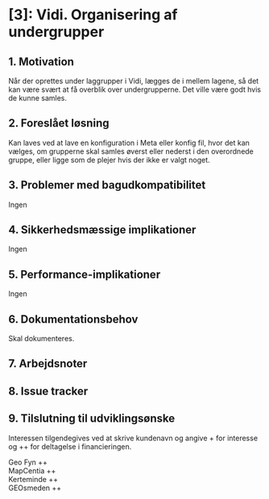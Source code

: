 # [3]: Vidi. Organisering af undergrupper

## 1. Motivation

Når der oprettes under laggrupper i Vidi, lægges de i mellem lagene, så det kan være svært at få overblik over undergrupperne. Det ville være godt hvis de kunne samles.

## 2. Foreslået løsning  
Kan laves ved at lave en konfiguration i Meta eller konfig fil, hvor det kan vælges, om grupperne skal samles øverst eller nederst i den overordnede gruppe, eller ligge som de plejer hvis der ikke er valgt noget.

## 3. Problemer med bagudkompatibilitet
Ingen

## 4. Sikkerhedsmæssige implikationer
Ingen

## 5. Performance-implikationer
Ingen

## 6. Dokumentationsbehov
Skal dokumenteres.

## 7. Arbejdsnoter

## 8. Issue tracker

## 9. Tilslutning til udviklingsønske
Interessen tilgendegives ved at skrive kundenavn og angive + for interesse og ++ for deltagelse i financieringen.

Geo Fyn ++  
MapCentia ++  
Kerteminde ++  
GEOsmeden ++
